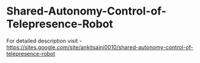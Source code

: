 # Shared-Autonomy-Control-of-Telepresence-Robot

For detailed description visit - https://sites.google.com/site/ankitsaini0010/shared-autonomy-control-of-telepresence-robot
